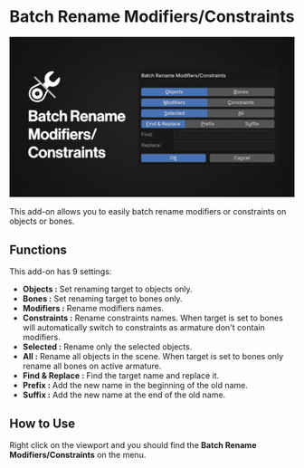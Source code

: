 #  Batch Rename Modifiers/Constraints

![banner](./Banner.png)

This add-on allows you to easily batch rename modifiers or constraints on objects or bones.

## Functions

This add-on has 9 settings:

- **Objects :** Set renaming target to objects only.
- **Bones :** Set renaming target to bones only.
- **Modifiers :** Rename modifiers names.
- **Constraints :** Rename constraints names. When target is set to bones will automatically switch to constraints as armature don't contain modifiers.
- **Selected :** Rename only the selected objects.
- **All :** Rename all objects in the scene. When target is set to bones only rename all bones on active armature.
- **Find & Replace :** Find the target name and replace it.
- **Prefix :** Add the new name in the beginning of the old name.
- **Suffix :** Add the new name at the end of the old name.

## How to Use

Right click on the viewport and you should find the **Batch Rename Modifiers/Constraints** on the menu.
